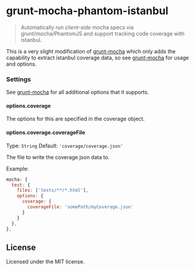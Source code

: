 # grunt-mocha-phantom-istanbul

> Automatically run *client-side* mocha specs via grunt/mocha/PhantomJS and support tracking code coverage with istanbul.

This is a very slight modification of [grunt-mocha](https://github.com/kmiyashiro/grunt-mocha) which only adds the capability to extract istanbul coverage data, so see [grunt-mocha](https://github.com/kmiyashiro/grunt-mocha) for usage and options.

### Settings

See [grunt-mocha](https://github.com/kmiyashiro/grunt-mocha) for all additional options that it supports.

#### options.coverage

The options for this are specified in the coverage object.

#### options.coverage.coverageFile
Type: `String`
Default: `'coverage/coverage.json'`

The file to write the coverage json data to.

Example:
```js
mocha: {
  test: {
    files: ['tests/**/*.html'],
    options: {
      coverage: {
        coverageFile: 'somePath/myCoverage.json'
      }
    }
  },
},
```

## License
Licensed under the MIT license.
